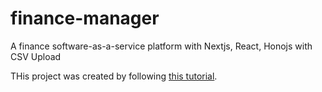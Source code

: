 # finance-manager
A finance software-as-a-service platform with Nextjs, React, Honojs with CSV Upload

THis project was created by following [this tutorial](https://youtu.be/N_uNKAus0II?si=4EnrJmtB2gpvyoX4).
